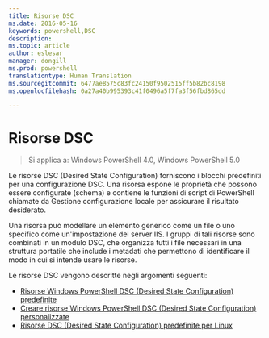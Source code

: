 ```yaml
---
title: Risorse DSC
ms.date: 2016-05-16
keywords: powershell,DSC
description: 
ms.topic: article
author: eslesar
manager: dongill
ms.prod: powershell
translationtype: Human Translation
ms.sourcegitcommit: 6477ae8575c83fc24150f9502515ff5b82bc8198
ms.openlocfilehash: 0a27a40b995393c41f0496a5f7fa3f56fbd865dd

---
```


# Risorse DSC

>Si applica a: Windows PowerShell 4.0, Windows PowerShell 5.0

Le risorse DSC (Desired State Configuration) forniscono i blocchi predefiniti per una configurazione DSC. Una risorsa espone le proprietà che possono essere configurate (schema) e contiene le funzioni di script di PowerShell chiamate da Gestione configurazione locale per assicurare il risultato desiderato.

Una risorsa può modellare un elemento generico come un file o uno specifico come un'impostazione del server IIS.  I gruppi di tali risorse sono combinati in un modulo DSC, che organizza tutti i file necessari in una struttura portatile che include i metadati che permettono di identificare il modo in cui si intende usare le risorse.  

Le risorse DSC vengono descritte negli argomenti seguenti:

- [Risorse Windows PowerShell DSC (Desired State Configuration) predefinite](builtInResource.md)
- [Creare risorse Windows PowerShell DSC (Desired State Configuration) personalizzate](authoringResource.md)
- [Risorse DSC (Desired State Configuration) predefinite per Linux](lnxBuiltInResources.md)




<!--HONumber=Jun16_HO4-->


